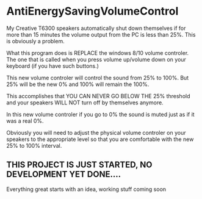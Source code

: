 # AntiEnergySavingVolumeControl

My Creative T6300 speakers automatically shut down themselves if for more than 15 minutes the volume output from the PC is less than 25%. 
This is obviously a problem.

What this program does is REPLACE the windows 8/10 volume controler. The one that is called when you press volume up/volume down on your keyboard (if you have such buttons.)

This new volume controler will control the sound from 25% to 100%. But 25% will be the new 0% and 100% will remain the 100%.

This accomplishes that YOU CAN NEVER GO BELOW THE 25% threshold and your speakers WILL NOT turn off by themselves anymore.

In this new volume controler if you go to 0% the sound is muted just as if it was a real 0%.

Obviously you will need to adjust the physical volume controler on your speakers to the appropriate level so that you are comfortable with the new 25% to 100% interval.

## THIS PROJECT IS JUST STARTED, NO DEVELOPMENT YET DONE.... 
Everything great starts with an idea, working stuff coming soon
